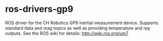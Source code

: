 ros-drivers-gp9
===============

ROS driver for the CH Robotics GP9 inertial measurement device.
Supports standard data and mag topics as well as providing temperature and rpy outputs.
  See the ROS wiki for details:  http://wiki.ros.org/um7
